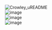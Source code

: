 ![Crowley_uREADME](https://github.com/user-attachments/assets/dafeb46f-3115-4561-ac22-ec10d5c31464)
<br>
![image](https://github.com/user-attachments/assets/977d1d67-d8f0-4156-bf1f-6a2c4a39dc36)
<br>
![image](https://github.com/user-attachments/assets/0ffd1cdc-af6d-4289-af87-b9c740d13ad7)
<br>
![image](https://github.com/user-attachments/assets/95a68ff4-ab6f-4354-b51e-832c7ddf1ca7)
